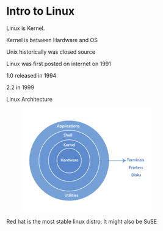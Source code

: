 # Intro to Linux

Linux is Kernel.

Kernel is between Hardware and OS

Unix historically was closed source



Linux was first posted on internet on 1991

1.0 released in 1994

2.2 in 1999



Linux Architecture

<figure><img src="../.gitbook/assets/image (1) (1).png" alt="" width="339"><figcaption></figcaption></figure>

Red hat is the most stable linux distro. It might also be SuSE
